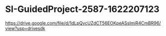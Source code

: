 # SI-GuidedProject-2587-1622207123
https://drive.google.com/file/d/1dLpQvcUZdCT56EOKpeASsImiR4CmBR96/view?usp=drivesdk
